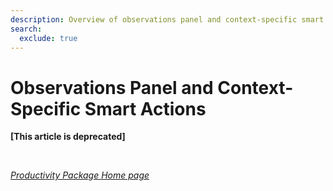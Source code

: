 ```yaml
---
description: Overview of observations panel and context-specific smart actions
search:
  exclude: true
---
```


# Observations Panel and Context-Specific Smart Actions

**[This article is deprecated]**

<br>

*[Productivity Package Home page](../../)*

<!--<i>For users of the Email Sidebar on:</i><br><br>-->
<!--<div class="container" style="display: inline-block; height: 42px; width: 162px; padding: 5px 10px; background-color: #fff;"><img src="https://revenuegrid.com/revenue-inbox/wp-content/uploads/Exchange1.svg" style="height: 100%; object-fit: contain; vertical-align: middle;"></div><div class="container" style="display: inline-block; height: 42px; width: 163px; padding: 5px 10px; background-color: #fff;"><img src="https://revenuegrid.com/revenue-inbox/wp-content/uploads/Office365.svg" style="height: 100%; object-fit: contain; vertical-align: middle;"></div><div class="container" style="display: inline-block; height: 42px; width: auto; padding: 5px 10px; background-color: #fff;"><img src="https://smartcloudconnect.io/wp-content/uploads/2021/08/logo-Gmail.jpg" style="height: 100%; object-fit: contain; vertical-align: middle;"></div> -->

<!--&nbsp;-->

<!--*1 min read*  -->

<!-- ShareThis BEGIN --> 
<!--<div class="addthis_inline_share_toolbox"></div>-->
<!-- End ShareThis --> 

<!--&nbsp;-->

<!--{{ product_name }} uses [Microsoft Natural Language Processing](https://azure.microsoft.com/en-us/services/cognitive-services/text-analytics/) and other text mining algorithms to scan email and event bodies and signatures to gather additional contact information and other key data in order to locate more related records in Salesforce and suggest context-specific actions in [**Smart Actions > Observations**](../All-User-Actions-in-Add-In-Sidebar/#smart_actions).-->

<!--An example of a context-specific action suggested by {{ product_name }}:-->

<!--If there is a key phrase in the message body indicating that a meeting or call is suggested for a specific time, the Add-In will recommend creating a corresponding Event, with its Date, Time, and Description fields prefilled with key information from the message:-->

<!--<p><img src="..\..\assets\images\Using-SmartCloud-Connect\nlp_suggestion.png" class="minimized">-->
<!--</p>-->

<!--&nbsp;-->

<!--![](../assets/images/Using-SmartCloud-Connect/create_event.png)-->


<!--&#160;-->
<!-- &#160;-->